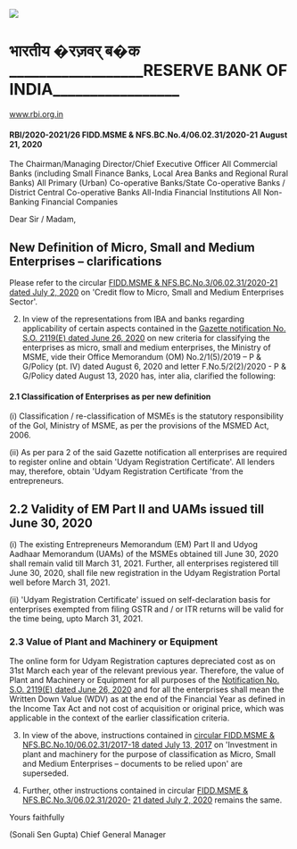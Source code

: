 ![](_page_0_Picture_0.jpeg)

# भारतीय �रज़वर् ब�क **\_\_\_\_\_\_\_\_\_\_\_\_\_\_\_\_\_\_RESERVE BANK OF INDIA\_\_\_\_\_\_\_\_\_\_\_\_\_\_\_\_\_**

www.rbi.org.in

#### RBI/2020-2021/26 FIDD.MSME & NFS.BC.No.4/06.02.31/2020-21 August 21, 2020

The Chairman/Managing Director/Chief Executive Officer All Commercial Banks (including Small Finance Banks, Local Area Banks and Regional Rural Banks) All Primary (Urban) Co-operative Banks/State Co-operative Banks / District Central Co-operative Banks All-India Financial Institutions All Non-Banking Financial Companies

Dear Sir / Madam,

## **New Definition of Micro, Small and Medium Enterprises – clarifications**

Please refer to the circular [FIDD.MSME & NFS.BC.No.3/06.02.31/2020-21 dated July 2, 2020](https://www.rbi.org.in/Scripts/NotificationUser.aspx?Id=11934&Mode=0) on 'Credit flow to Micro, Small and Medium Enterprises Sector'.

2. In view of the representations from IBA and banks regarding applicability of certain aspects contained in the [Gazette notification No. S.O. 2119\(E\) dated June 26, 2020](https://rbidocs.rbi.org.in/rdocs/content/pdfs/IndianGazzate02072020.pdf) on new criteria for classifying the enterprises as micro, small and medium enterprises, the Ministry of MSME, vide their Office Memorandum (OM) No.2/1(5)/2019 – P & G/Policy (pt. IV) dated August 6, 2020 and letter F.No.5/2(2)/2020 - P & G/Policy dated August 13, 2020 has, inter alia, clarified the following:

#### **2.1 Classification of Enterprises as per new definition**

(i) Classification / re-classification of MSMEs is the statutory responsibility of the GoI, Ministry of MSME, as per the provisions of the MSMED Act, 2006.

(ii) As per para 2 of the said Gazette notification all enterprises are required to register online and obtain 'Udyam Registration Certificate'. All lenders may, therefore, obtain 'Udyam Registration Certificate 'from the entrepreneurs.

## **2.2 Validity of EM Part II and UAMs issued till June 30, 2020**

(i) The existing Entrepreneurs Memorandum (EM) Part II and Udyog Aadhaar Memorandum (UAMs) of the MSMEs obtained till June 30, 2020 shall remain valid till March 31, 2021. Further, all enterprises registered till June 30, 2020, shall file new registration in the Udyam Registration Portal well before March 31, 2021.

(ii) 'Udyam Registration Certificate' issued on self-declaration basis for enterprises exempted from filing GSTR and / or ITR returns will be valid for the time being, upto March 31, 2021.

### **2.3 Value of Plant and Machinery or Equipment**

The online form for Udyam Registration captures depreciated cost as on 31st March each year of the relevant previous year. Therefore, the value of Plant and Machinery or Equipment for all purposes of the [Notification No. S.O. 2119\(E\) dated June 26, 2020](https://rbidocs.rbi.org.in/rdocs/content/pdfs/IndianGazzate02072020.pdf) and for all the enterprises shall mean the Written Down Value (WDV) as at the end of the Financial Year as defined in the Income Tax Act and not cost of acquisition or original price, which was applicable in the context of the earlier classification criteria.

3. In view of the above, instructions contained in [circular FIDD.MSME &](https://www.rbi.org.in/Scripts/NotificationUser.aspx?Id=11050&Mode=0)  [NFS.BC.No.10/06.02.31/2017-18 dated July 13, 2017](https://www.rbi.org.in/Scripts/NotificationUser.aspx?Id=11050&Mode=0) on 'Investment in plant and machinery for the purpose of classification as Micro, Small and Medium Enterprises – documents to be relied upon' are superseded.

4. Further, other instructions contained in circular [FIDD.MSME & NFS.BC.No.3/06.02.31/2020-](https://www.rbi.org.in/Scripts/NotificationUser.aspx?Id=11934&Mode=0) [21 dated July 2, 2020](https://www.rbi.org.in/Scripts/NotificationUser.aspx?Id=11934&Mode=0) remains the same.

Yours faithfully

(Sonali Sen Gupta) Chief General Manager